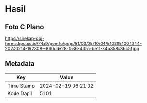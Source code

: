 # Hasil

## Foto C Plano

https://sirekap-obj-formc.kpu.go.id/74a9/pemilu/pdpr/51/03/05/10/04/5103051004044-20240214-192308--860cde28-f536-435a-be11-84b858c36c5f.jpg


## Metadata

| Key        | Value               |
| ---------- | ------------------- |
| Time Stamp | 2024-02-19 06:21:02 |
| Kode Dapil | 5101                |



